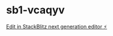 # sb1-vcaqyv

[Edit in StackBlitz next generation editor ⚡️](https://stackblitz.com/~/github.com/gonzalezcreative/sb1-vcaqyv)